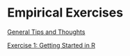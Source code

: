 # Empirical Exercises

[General Tips and Thoughts](R-Tips-Thoughts.html)

[Exercise 1:  Getting Started in R](E1-intro-R.html)
